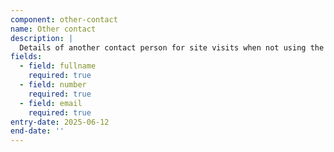 ```yaml
---
component: other-contact
name: Other contact
description: |
  Details of another contact person for site visits when not using the applicant or agent
fields:
  - field: fullname
    required: true
  - field: number
    required: true
  - field: email
    required: true
entry-date: 2025-06-12
end-date: ''
---
```


